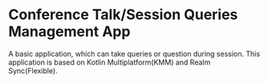 # Conference Talk/Session Queries  Management App


A basic application, which can take queries or question during session. This application is based on Kotlin Multiplatform(KMM) and Realm Sync(Flexible). 



